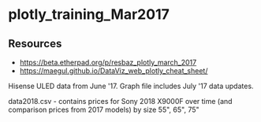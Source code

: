# plotly_training_Mar2017

## Resources
- https://beta.etherpad.org/p/resbaz_plotly_march_2017 
- https://maegul.github.io/DataViz_web_plotly_cheat_sheet/

Hisense ULED data from June '17. Graph file includes July '17 data updates.

data2018.csv - contains prices for Sony 2018 X9000F over time (and comparison prices from 2017 models) by size 55", 65", 75"
